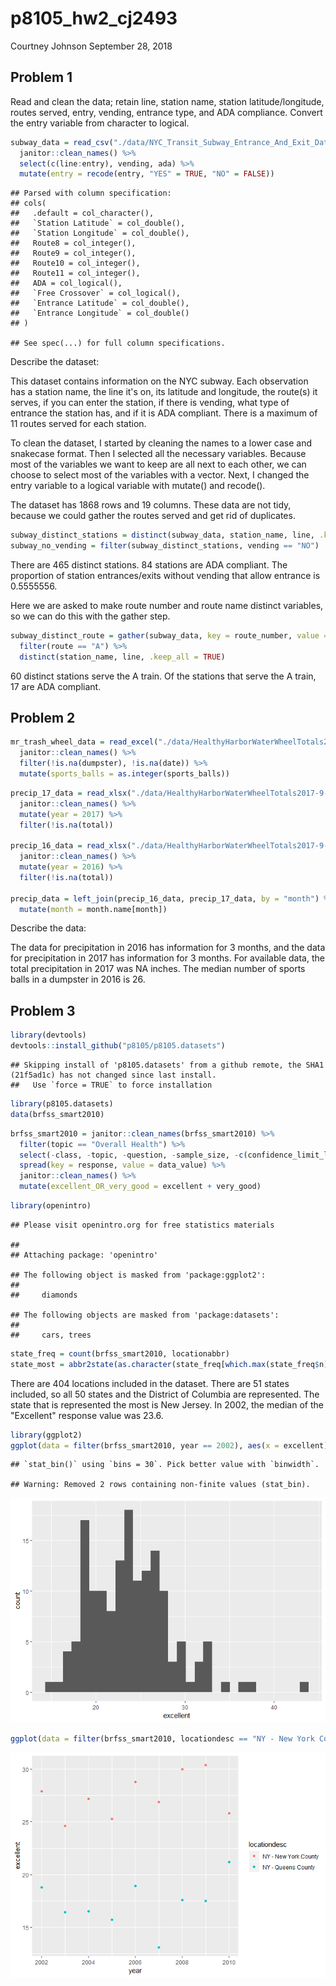 p8105\_hw2\_cj2493
================
Courtney Johnson
September 28, 2018

Problem 1
---------

Read and clean the data; retain line, station name, station latitude/longitude, routes served, entry, vending, entrance type, and ADA compliance. Convert the entry variable from character to logical.

``` r
subway_data = read_csv("./data/NYC_Transit_Subway_Entrance_And_Exit_Data.csv") %>%
  janitor::clean_names() %>%
  select(c(line:entry), vending, ada) %>%
  mutate(entry = recode(entry, "YES" = TRUE, "NO" = FALSE)) 
```

    ## Parsed with column specification:
    ## cols(
    ##   .default = col_character(),
    ##   `Station Latitude` = col_double(),
    ##   `Station Longitude` = col_double(),
    ##   Route8 = col_integer(),
    ##   Route9 = col_integer(),
    ##   Route10 = col_integer(),
    ##   Route11 = col_integer(),
    ##   ADA = col_logical(),
    ##   `Free Crossover` = col_logical(),
    ##   `Entrance Latitude` = col_double(),
    ##   `Entrance Longitude` = col_double()
    ## )

    ## See spec(...) for full column specifications.

Describe the dataset:

This dataset contains information on the NYC subway. Each observation has a station name, the line it's on, its latitude and longitude, the route(s) it serves, if you can enter the station, if there is vending, what type of entrance the station has, and if it is ADA compliant. There is a maximum of 11 routes served for each station.

To clean the dataset, I started by cleaning the names to a lower case and snakecase format. Then I selected all the necessary variables. Because most of the variables we want to keep are all next to each other, we can choose to select most of the variables with a vector. Next, I changed the entry variable to a logical variable with mutate() and recode().

The dataset has 1868 rows and 19 columns. These data are not tidy, because we could gather the routes served and get rid of duplicates.

``` r
subway_distinct_stations = distinct(subway_data, station_name, line, .keep_all = TRUE)
subway_no_vending = filter(subway_distinct_stations, vending == "NO")
```

There are 465 distinct stations. 84 stations are ADA compliant. The proportion of station entrances/exits without vending that allow entrance is 0.5555556.

Here we are asked to make route number and route name distinct variables, so we can do this with the gather step.

``` r
subway_distinct_route = gather(subway_data, key = route_number, value = route, route1:route11) %>%
  filter(route == "A") %>%
  distinct(station_name, line, .keep_all = TRUE) 
```

60 distinct stations serve the A train. Of the stations that serve the A train, 17 are ADA compliant.

Problem 2
---------

``` r
mr_trash_wheel_data = read_excel("./data/HealthyHarborWaterWheelTotals2017-9-26.xlsx", sheet = "Mr. Trash Wheel", range = cell_cols("A:N")) %>%
  janitor::clean_names() %>%
  filter(!is.na(dumpster), !is.na(date)) %>%
  mutate(sports_balls = as.integer(sports_balls))
```

``` r
precip_17_data = read_xlsx("./data/HealthyHarborWaterWheelTotals2017-9-26.xlsx", sheet  = "2017 Precipitation", range = "A2:B14", col_names = TRUE) %>%
  janitor::clean_names() %>%
  mutate(year = 2017) %>%
  filter(!is.na(total))

precip_16_data = read_xlsx("./data/HealthyHarborWaterWheelTotals2017-9-26.xlsx", sheet  = "2016 Precipitation", range = "A2:B14", col_names = TRUE) %>%
  janitor::clean_names() %>%
  mutate(year = 2016) %>%
  filter(!is.na(total))

precip_data = left_join(precip_16_data, precip_17_data, by = "month") %>%
  mutate(month = month.name[month])
```

Describe the data:

The data for precipitation in 2016 has information for 3 months, and the data for precipitation in 2017 has information for 3 months. For available data, the total precipitation in 2017 was NA inches. The median number of sports balls in a dumpster in 2016 is 26.

Problem 3
---------

``` r
library(devtools)
devtools::install_github("p8105/p8105.datasets")
```

    ## Skipping install of 'p8105.datasets' from a github remote, the SHA1 (21f5ad1c) has not changed since last install.
    ##   Use `force = TRUE` to force installation

``` r
library(p8105.datasets)
data(brfss_smart2010)
```

``` r
brfss_smart2010 = janitor::clean_names(brfss_smart2010) %>%
  filter(topic == "Overall Health") %>%
  select(-class, -topic, -question, -sample_size, -c(confidence_limit_low:geo_location)) %>%
  spread(key = response, value = data_value) %>%
  janitor::clean_names() %>%
  mutate(excellent_OR_very_good = excellent + very_good)
```

``` r
library(openintro)
```

    ## Please visit openintro.org for free statistics materials

    ## 
    ## Attaching package: 'openintro'

    ## The following object is masked from 'package:ggplot2':
    ## 
    ##     diamonds

    ## The following objects are masked from 'package:datasets':
    ## 
    ##     cars, trees

``` r
state_freq = count(brfss_smart2010, locationabbr)
state_most = abbr2state(as.character(state_freq[which.max(state_freq$n),1]))
```

There are 404 locations included in the dataset. There are 51 states included, so all 50 states and the District of Columbia are represented. The state that is represented the most is New Jersey. In 2002, the median of the "Excellent" response value was 23.6.

``` r
library(ggplot2)
ggplot(data = filter(brfss_smart2010, year == 2002), aes(x = excellent)) + geom_histogram()
```

    ## `stat_bin()` using `bins = 30`. Pick better value with `binwidth`.

    ## Warning: Removed 2 rows containing non-finite values (stat_bin).

![](p8105_hw2_cj2493_files/figure-markdown_github/excellent_histogram-1.png)

``` r
ggplot(data = filter(brfss_smart2010, locationdesc == "NY - New York County" | locationdesc == "NY - Queens County"), aes(x = year, y = excellent, color = locationdesc)) + geom_point()
```

![](p8105_hw2_cj2493_files/figure-markdown_github/excellent_scatterplot-1.png)
